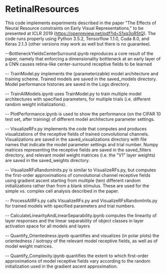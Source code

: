 # RetinalResources

This code implements experiments described in the paper "The Effects of Neural Resource constraints on Early Visual Representations," to be presented at ICLR 2019 (https://openreview.net/pdf?id=S1xq3oR5tQ). The code runs properly using Python 3.5.2, Tensorflow 1.1.0, Cuda 8.0, and Keras 2.1.3 (other versions may work as well but there is no guarantee).

--BottleneckYieldsCenterSurround.ipynb reproduces a core result of the paper, namely that enforcing a dimensionality bottleneck at an early layer of a CNN causes retina-like center-surround receptive fields to be learned

-- TrainModel.py implements the (parameterizable) model architecture and training scheme.   Trained models are saved in the saved_models directory.  Model performance histories are saved in the Logs directory.

-- TrainAllModels.ipynb uses TrainModel.py to train multiple model architectures with specified parameters, for multiple trials (i.e. different random weight initializations).

-- PlotPerformance.ipynb is used to show the performance (on the CIFAR 10 test set, after training) of different model architecture parameter settings.

-- VisualizeRFs.py implements the code that computes and produces visualizations of the receptive fields of trained convolutional channels.  Visualizations are saved in the saved_visualizations directory with file names that indicate the model parameter settings and trial number.  Numpy matrices representing the receptive fields are saved in the saved_filters directory, and relevant model weight matrices (i.e. the "V1" layer weights) are saved in the saved_weights directory.

-- VisualizeRFsRandomInits.py is similar to VisualizeRFs.py, but computes the first-order approximations of convolutional channel receptive fields using gradient ascent starting from multiple (ten) different random initializations rather than from a blank stimulus.  These are used for the simple vs. complex cell analysis described in the paper.

-- ProcessAllRFs.py calls VisualizeRFs.py and VisualizeRFsRandomInits.py for trained models with specified parameters and trial numbers.

-- CalculateLinearityAndLinearSeparability.ipynb computes the linearity of layer responses and the linear separability of object classes in layer activation space for all models and layers

-- Quantify_Orientedness.ipynb quantifies and visualizes (in polar plots) the orientedness / isotropy of the relevant model receptive fields, as well as of model weight matrices.

-- Quantify_Complexity.ipynb quantifies the extent to which first-order approximations of model receptive fields vary according to the random initialization used in the gradient ascent approximation.


